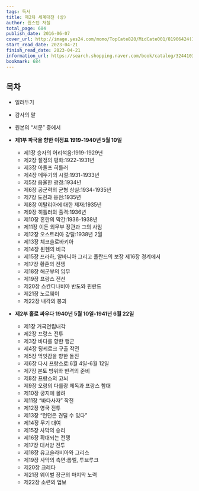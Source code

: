 ```yaml
---
tags: 독서
title: 제2차 세계대전 (상)
author: 윈스턴 처칠
total_page: 684
publish_date: 2016-06-07
cover_url: http://image.yes24.com/momo/TopCate820/MidCate001/81906424(1).jpg
start_read_date: 2023-04-21
finish_read_date: 2023-04-21
information_url: https://search.shopping.naver.com/book/catalog/32441030441?query=%EC%A0%9C2%EC%B0%A8%20%EC%84%B8%EA%B3%84%EB%8C%80%EC%A0%84%20%28%EC%83%81%29&NaPm=ct%3Dlo135ba0%7Cci%3D0fe5bba953a2db92fc80d17370dd3f8fef21ecf6%7Ctr%3Dboksl%7Csn%3D95694%7Chk%3Dd60e40281714f28154dd1828d77d6d79fe366830
bookmark: 684
---
```


## 목차

- 일러두기
- 감사의 말
- 원본의 “서문” 중에서

- **제1부 파국을 향한 이정표 1919-1940년 5월 10일**
	- 제1장   승자의 어리석음:1919-1929년
	- 제2장   절정의 평화:1922-1931년
	- 제3장   아돌프 히틀러
	- 제4장   메뚜기의 시절:1931-1933년
	- 제5장   음울한 광경:1934년
	- 제6장   공군력의 균형 상실:1934-1935년
	- 제7장   도전과 응전:1935년
	- 제8장   이탈리아에 대한 제재:1935년
	- 제9장   히틀러의 출격:1936년
	- 제10장  혼란의 막간:1936-1938년
	- 제11장  이든 외무부 장관과 그의 사임
	- 제12장  오스트리아 강탈:1938년 2월
	- 제13장  체코슬로바키아
	- 제14장  뮌헨의 비극
	- 제15장  프라하, 알바니아 그리고 폴란드의 보장  제16장  경계에서
	- 제17장  황혼의 전쟁
	- 제18장  해군부의 임무
	- 제19장  프랑스 전선
	- 제20장  스칸디나비아 반도와 핀란드
	- 제21장  노르웨이
	- 제22장  내각의 붕괴
- **제2부 홀로 싸우다 1940년 5월 10일-1941년 6월 22일**
	- 제1장   거국연립내각
	- 제2장   프랑스 전투
	- 제3장   바다를 향한 행군
	- 제4장   됭케르크 구출 작전
	- 제5장   먹잇감을 향한 돌진
	- 제6장   다시 프랑스로:6월 4일-6월 12일
	- 제7장   본토 방위와 반격의 준비
	- 제8장   프랑스의 고뇌
	- 제9장   오랑의 다를랑 제독과 프랑스 함대
	- 제10장  궁지에 몰려
	- 제11장  “바다사자” 작전
	- 제12장  영국 전투
	- 제13장  “런던은 견딜 수 있다”
	- 제14장  무기 대여
	- 제15장  사막의 승리
	- 제16장  확대되는 전쟁
	- 제17장  대서양 전투
	- 제18장  유고슬라비아와 그리스
	- 제19장  사막의 측면:롬멜, 투브루크
	- 제20장  크레타
	- 제21장  웨이벌 장군의 마지막 노력
	- 제22장  소련의 업보